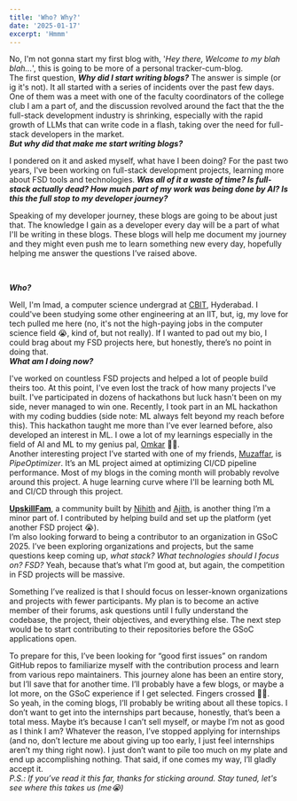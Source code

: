```yaml
---
title: 'Who? Why?'
date: '2025-01-17'
excerpt: 'Hmmm'
---
```



No, I'm not gonna start my first blog with, '*Hey there, Welcome to my blah blah...*', this is going to be more of a personal tracker-cum-blog. 
<br/>
The first question, ***Why did I start writing blogs?***
The answer is simple (or ig it's not).  It all started with a series of incidents over the past few days. One of them was a meet with one of the faculty coordinators of the college club I am a part of, and the discussion revolved around the fact that the the full-stack development industry is shrinking, especially with the rapid growth of LLMs that can write code in a flash, taking over the need for full-stack developers in the market. 
<br/>
***But why did that make me start writing blogs?***

I pondered on it and asked myself, what have I been doing? For the past two years, I've been working on full-stack development projects, learning more about FSD tools and technologies. ***Was all of it a waste of time? Is full-stack actually dead? How much part of my work was being done by AI? Is this the full stop to my developer journey?***

Speaking of my developer journey, these blogs are going to be about just that. The knowledge I gain as a developer every day will be a part of what I'll be writing in these blogs. These blogs will help me document my journey and they might even push me to learn something new every day, hopefully helping me answer the questions I’ve raised above.

<br/>

***Who?***

Well, I'm Imad, a computer science undergrad at <a href="https://cbit.ac.in">CBIT</a>, Hyderabad. I could've been studying some other engineering at an IIT, but, ig, my love for tech pulled me here (no, it's not the high-paying jobs in the computer science field 😭, kind of, but not really). If I wanted to pad out my bio, I could brag about my FSD projects here, but honestly, there’s no point in doing that.
<br/>
***What am I doing now?***

I've worked on countless FSD projects and helped a lot of people build theirs too. At this point, I've even lost the track of how many projects I've built. I've participated in dozens of hackathons but luck hasn't been on my side, never managed to win one. Recently, I took part in an ML hackathon with my coding buddies (side note: ML always felt beyond my reach before this). This hackathon taught me more than I’ve ever learned before, also developed an interest in ML. I owe a lot of my learnings especially in the field of AI and ML to my genius pal, <a href="https://github.com/omkar-334">Omkar</a> ☝🏼.
<br/>
Another interesting project I’ve started with one of my friends, <a href="https://github.com/muzaffarmhd">Muzaffar</a>, is *PipeOptimizer*. It’s an ML project aimed at optimizing CI/CD pipeline performance. Most of my blogs in the coming month will probably revolve around this project. A huge learning curve where I'll be learning both ML and CI/CD through this project.

**<a href="https://upskillfam.co.in">UpskillFam</a>**, a community built by <a href="https://github.com/muzaffarmhd">Nihith</a> and <a href="https://github.com/muzaffarmhd">Ajith</a>, is another thing I’m a minor part of. I contributed by helping build and set up the platform (yet another FSD project 😭).
<br/>
I’m also looking forward to being a contributor to an organization in GSoC 2025. I’ve been exploring organizations and projects, but the same questions keep coming up, *what stack? What technologies should I focus on? FSD?* Yeah, because that’s what I’m good at, but again, the competition in FSD projects will be massive.  

Something I’ve realized is that I should focus on lesser-known organizations and projects with fewer participants. My plan is to become an active member of their forums, ask questions until I fully understand the codebase, the project, their objectives, and everything else. The next step would be to start contributing to their repositories before the GSoC applications open.  

To prepare for this, I’ve been looking for “good first issues” on random GitHub repos to familiarize myself with the contribution process and learn from various repo maintainers. This journey alone has been an entire story, but I’ll save that for another time. I’ll probably have a few blogs, or maybe a lot more, on the GSoC experience if I get selected. Fingers crossed 🤞🏼.
<br/>
So yeah, in the coming blogs, I’ll probably be writing about all these topics. I don’t want to get into the internships part because, honestly, that’s been a total mess. Maybe it’s because I can’t sell myself, or maybe I’m not as good as I think I am? Whatever the reason, I’ve stopped applying for internships (and no, don’t lecture me about giving up too early, I just feel internships aren’t my thing right now). I just don’t want to pile too much on my plate and end up accomplishing nothing. That said, if one comes my way, I’ll gladly accept it.
<br/>
*P.S.: If you’ve read it this far, thanks for sticking around. Stay tuned, let's see where this takes us (me😭)*
